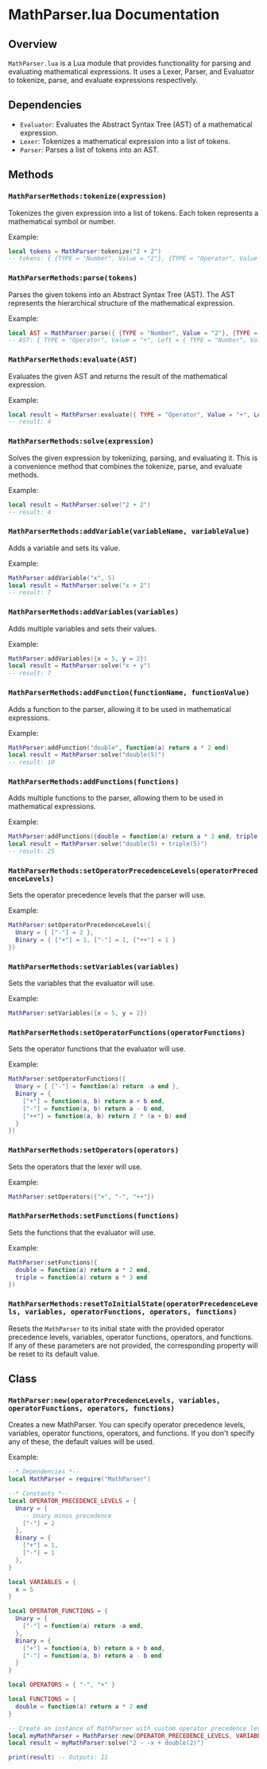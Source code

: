 # MathParser.lua Documentation

## Overview
`MathParser.lua` is a Lua module that provides functionality for parsing and evaluating mathematical expressions. It uses a Lexer, Parser, and Evaluator to tokenize, parse, and evaluate expressions respectively.

## Dependencies
- `Evaluator`: Evaluates the Abstract Syntax Tree (AST) of a mathematical expression.
- `Lexer`: Tokenizes a mathematical expression into a list of tokens.
- `Parser`: Parses a list of tokens into an AST.

## Methods

### `MathParserMethods:tokenize(expression)`
Tokenizes the given expression into a list of tokens. Each token represents a mathematical symbol or number.

Example:
```lua
local tokens = MathParser:tokenize("2 + 2")
-- tokens: { {TYPE = "Number", Value = "2"}, {TYPE = "Operator", Value = "+"}, {TYPE = "Number", Value = "2"} }
```

### `MathParserMethods:parse(tokens)`
Parses the given tokens into an Abstract Syntax Tree (AST). The AST represents the hierarchical structure of the mathematical expression.

Example:
```lua
local AST = MathParser:parse({ {TYPE = "Number", Value = "2"}, {TYPE = "Operator", Value = "+"}, {TYPE = "Number", Value = "2"} })
-- AST: { TYPE = "Operator", Value = "+", Left = { TYPE = "Number", Value = "2" }, Right = { TYPE = "Number", Value = "2" } }
```

### `MathParserMethods:evaluate(AST)`
Evaluates the given AST and returns the result of the mathematical expression.

Example:
```lua
local result = MathParser:evaluate({ TYPE = "Operator", Value = "+", Left = { TYPE = "Number", Value = "2" }, Right = { TYPE = "Number", Value = "2" } })
-- result: 4
```

### `MathParserMethods:solve(expression)`
Solves the given expression by tokenizing, parsing, and evaluating it. This is a convenience method that combines the tokenize, parse, and evaluate methods.

Example:
```lua
local result = MathParser:solve("2 + 2")
-- result: 4
```

### `MathParserMethods:addVariable(variableName, variableValue)`
Adds a variable and sets its value.

Example:
```lua
MathParser:addVariable("x", 5)
local result = MathParser:solve("x + 2")
-- result: 7
```

### `MathParserMethods:addVariables(variables)`
Adds multiple variables and sets their values.

Example:
```lua
MathParser:addVariables({x = 5, y = 2})
local result = MathParser:solve("x + y")
-- result: 7
```

### `MathParserMethods:addFunction(functionName, functionValue)`
Adds a function to the parser, allowing it to be used in mathematical expressions.

Example:
```lua
MathParser:addFunction("double", function(a) return a * 2 end)
local result = MathParser:solve("double(5)")
-- result: 10
```

### `MathParserMethods:addFunctions(functions)`
Adds multiple functions to the parser, allowing them to be used in mathematical expressions.

Example:
```lua
MathParser:addFunctions({double = function(a) return a * 2 end, triple = function(a) return a * 3 end})
local result = MathParser:solve("double(5) + triple(5)")
-- result: 25
```

### `MathParserMethods:setOperatorPrecedenceLevels(operatorPrecedenceLevels)`
Sets the operator precedence levels that the parser will use.

Example:
```lua
MathParser:setOperatorPrecedenceLevels({
  Unary = { ["-"] = 2 },
  Binary = { ["+"] = 1, ["-"] = 1, ["++"] = 1 }
})
```

### `MathParserMethods:setVariables(variables)`
Sets the variables that the evaluator will use.

Example:
```lua
MathParser:setVariables({x = 5, y = 2})
```

### `MathParserMethods:setOperatorFunctions(operatorFunctions)`
Sets the operator functions that the evaluator will use.

Example:
```lua
MathParser:setOperatorFunctions({
  Unary = { ["-"] = function(a) return -a end },
  Binary = {
    ["+"] = function(a, b) return a + b end,
    ["-"] = function(a, b) return a - b end,
    ["++"] = function(a, b) return 2 * (a + b) end
  }
})
```

### `MathParserMethods:setOperators(operators)`
Sets the operators that the lexer will use.

Example:
```lua
MathParser:setOperators({"+", "-", "++"})
```

### `MathParserMethods:setFunctions(functions)`
Sets the functions that the evaluator will use.

Example:
```lua
MathParser:setFunctions({
  double = function(a) return a * 2 end,
  triple = function(a) return a * 3 end
})
```

### `MathParserMethods:resetToInitialState(operatorPrecedenceLevels, variables, operatorFunctions, operators, functions)`
Resets the `MathParser` to its initial state with the provided operator precedence levels, variables, operator functions, operators, and functions. If any of these parameters are not provided, the corresponding property will be reset to its default value.

## Class

### `MathParser:new(operatorPrecedenceLevels, variables, operatorFunctions, operators, functions)`
Creates a new MathParser. You can specify operator precedence levels, variables, operator functions, operators, and functions. If you don't specify any of these, the default values will be used.

Example:
```lua
--* Dependencies *--
local MathParser = require("MathParser")

--* Constants *--
local OPERATOR_PRECEDENCE_LEVELS = {
  Unary = {
    -- Unary minus precedence
    ["-"] = 2
  },
  Binary = {
    ["+"] = 1,
    ["-"] = 1
  },
}

local VARIABLES = {
  x = 5
}

local OPERATOR_FUNCTIONS = {
  Unary = {
    ["-"] = function(a) return -a end,
  },
  Binary = {
    ["+"] = function(a, b) return a + b end,
    ["-"] = function(a, b) return a - b end
  }
}

local OPERATORS = { "-", "+" }

local FUNCTIONS = {
  double = function(a) return a * 2 end
}

-- Create an instance of MathParser with custom operator precedence levels and functions
local myMathParser = MathParser:new(OPERATOR_PRECEDENCE_LEVELS, VARIABLES, OPERATOR_FUNCTIONS, OPERATORS, FUNCTIONS)
local result = myMathParser:solve("2 - -x + double(2)")

print(result) -- Outputs: 11
```